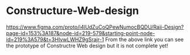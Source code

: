# Constructure-Web-design
https://www.figma.com/proto/i4lUdZuCoQPewNumocBQDU/Raii-Design?page-id=153%3A187&node-id=219-579&starting-point-node-id=219%3A579&t=3HIvwLWHZ9gSrajr-1
From the above link you can see the prototype of Constructre Web design but it is not complete yet!
